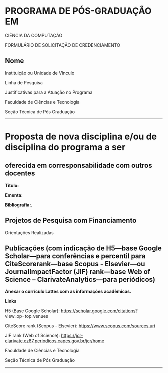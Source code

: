 # PROGRAMA DE PÓS-GRADUAÇÃO EM
 CIÊNCIA DA COMPUTAÇÃO

 FORMULÁRIO DE SOLICITAÇÃO DE
 CREDENCIAMENTO

## Nome

 Instituição ou Unidade de Vínculo

 Linha de Pesquisa

 Justificativas para a Atuação no Programa


Faculdade de Ciências e Tecnologia

Seção Técnica de Pós Graduação


-----

# Proposta de nova disciplina e/ou de disciplina do programa a ser
## oferecida em corresponsabilidade com outros docentes

**Título:**

**Ementa:**

**Bibliografia:.**

## Projetos de Pesquisa com Financiamento

 Orientações Realizadas


## Publicações (com indicação de H5—base Google Scholar—para conferências e percentil para CiteScorerank—base Scopus - Elsevier—ou JournalImpactFactor (JIF) rank—base Web of Science – ClarivateAnalytics—para periódicos)


**Anexar o currículo Lattes com as informações acadêmicas.**

**Links**

H5 (Base Google Scholar): https://scholar.google.com/citations?
view_op=top_venues

CiteScore rank (Scopus - Elsevier): https://www.scopus.com/sources.uri

JIF rank (Web of Science):
https://jcr-clarivate.ez87.periodicos.capes.gov.br/jcr/home

Faculdade de Ciências e Tecnologia

Seção Técnica de Pós Graduação


-----

